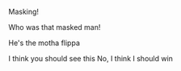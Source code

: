 Masking!

Who was that masked man!

He's the motha flippa

I think you should see this
No, I think I should win
